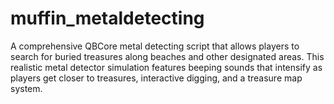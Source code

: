 # muffin_metaldetecting
A comprehensive QBCore metal detecting script that allows players to search for buried treasures along beaches and other designated areas. This realistic metal detector simulation features beeping sounds that intensify as players get closer to treasures, interactive digging, and a treasure map system.
